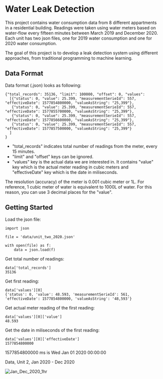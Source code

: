 # Water Leak Detection

This project contains water consumption data from 8 different appartments in a residential building.
Readings were taken using water meters based on water-flow every fifteen minutes between March 2019 and December 2020. Each unit has two json files, one for 2019 water consumption and one for 2020 water consumption.

The goal of this project is to develop a leak detection system using different approaches, from traditional programming to machine learning.

## Data Format

Data format (.json) looks as following:
```
{"total_records": 35136, "limit": 100000, "offset": 0, "values": 
  [{"status": 0, "value": 25.399, "measurementSerieId": 557, "effectiveDate": 1577854800000, "valueAsString": "25,399"}, 
   {"status": 0, "value": 25.399, "measurementSerieId": 557, "effectiveDate": 1577855700000, "valueAsString": "25,399"}, 
   {"status": 0, "value": 25.399, "measurementSerieId": 557, "effectiveDate": 1577856600000, "valueAsString": "25,399"}, 
   {"status": 0, "value": 25.399, "measurementSerieId": 557, "effectiveDate": 1577857500000, "valueAsString": "25,399"}
  ]
}
```

* "total_records" indicates total number of readings from the meter, every 15 minutes.
* "limit" and "offset" keys can be ignored.
* "values" key is the actual data we are interested in. It contains "value" key which is the actual meter reading in cubic meters and "effectiveDate" key which is the date in miliseconds.

The resolution (accuracy) of the meter is 0.001 cubic meter or 1L. For reference, 1 cubic meter of water is equivalent to 1000L of water. For this reason, you can use 3 decimal places for the "value".


## Getting Started

Load the json file:

```
import json

file = 'data/unit_two_2020.json'

with open(file) as f:
    data = json.load(f)

```
Get total number of readings:
```
data['total_records']
35136
```
Get first reading:
```
data['values'][0]
{'status': 0, 'value': 48.593, 'measurementSerieId': 561, 'effectiveDate': 1577854800000, 'valueAsString': '48,593'}
```
Get actual meter reading of the first reading:
```
data['values'][0]['value']
48.593
```
Get the date in miliseconds of the first reading:
```
data['values'][0]['effectiveDate']
1577854800000
```

1577854800000 ms is Wed Jan 01 2020 00:00:00

Data, Unit 2, Jan 2020 - Dec 2020

![Jan_Dec_2020_1hr](https://user-images.githubusercontent.com/79116151/111857475-129db080-8908-11eb-8faa-5ac475731a52.png)
